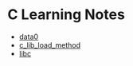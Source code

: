 # C Learning Notes

- [data0](./c_data0.md)
- [c_lib_load_method](./c_lib_load_method.md)
- [libc](./glibc.md)

